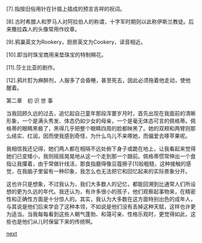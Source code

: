 
[7].指按旧俗用针在针插上插成的预言吉祥的祝词。

[8].古时希腊人和罗马人对阿拉伯人的称谓，十字军时期则以此称伊斯兰教徒。后来撒拉森人的头像常用作纹章。

[9].鸦巢英文为Rookery，厨房英文为Cookery，读音相近。

[10].即当时珠宝商用来垫珠宝的特制棉花。

[11].莎士比亚的剧作。

[12].鸦片酊为麻醉剂，人服多了会昏睡，甚至死去，因此必须拖着他走动，使他醒着。

第二章　初 识 世 事

当我回顾久远的过去，追忆起自己童年那段浑噩岁月时，首先出现在我面前的清晰形象，一个是满头秀发、体态仍如少女的母亲，一个是毫无体态可言的佩格蒂。佩格蒂的眼睛黑极了，黑得几乎把整个眼睛四周的脸都映黑了。她的双颊和两臂则那么结实、红润，因而使我感到奇怪，为什么鸟儿不来啄她，而偏爱去啄苹果呢。

我相信我还记得，她们两人都在相隔不远处俯下身子或跪在地上，让我看起来觉得她们已变矮小，我则摇摇晃晃地从这一个走到那一个跟前。佩格蒂惯常伸出一个食指让我攥着，由于常做针线活，那食指磨得像豆蔻擦子[1]般粗糙，这种接触的感觉，在我脑子里留有一种印象，我怎么也无法把它和回忆起来的实际景象分开。

这也许只是想象，不过我认为，我们大多数人的记忆，都能回溯到比通常人们所设想的更为久远的年代。我还认为，有许多很小的孩子，他们观察起事物来，在精密性和正确性方面是十分惊人的。其实，我认为大多数在这方面特别出色的成年人，与其说是他们后来学会了这种本领，不如说是他们没有丢掉这种天赋，这样也许更为适当。当我每每看到这些人朝气蓬勃、和蔼可亲、性格乐观时，更觉得如此，这些也是他们从儿时保留下来的传统啊。

[next](page24)